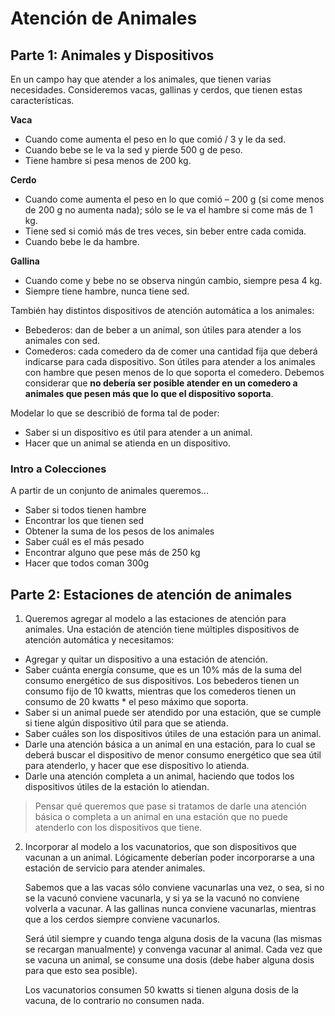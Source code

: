 # Atención de Animales

## Parte 1: Animales y Dispositivos

En un campo hay que atender a los animales, que tienen varias necesidades. Consideremos vacas, gallinas y cerdos, que tienen estas características.

**Vaca**

* Cuando come aumenta el peso en lo que comió / 3 y le da sed.
* Cuando bebe se le va la sed y pierde 500 g de peso.
* Tiene hambre si pesa menos de 200 kg.	

**Cerdo**

* Cuando come aumenta el peso en lo que comió – 200 g (si come menos de 200 g no aumenta nada); sólo se le va el hambre si come más de 1 kg.
* Tiene sed si comió más de tres veces, sin beber entre cada comida.
* Cuando bebe le da hambre.

**Gallina**
		
* Cuando come y bebe no se observa ningún cambio, siempre pesa 4 kg.
* Siempre tiene hambre, nunca tiene sed.

También hay distintos dispositivos de atención automática a los animales:

* Bebederos: dan de beber a un animal, son útiles para atender a los animales con sed. 
* Comederos: cada comedero da de comer una cantidad fija que deberá indicarse para cada dispositivo. Son útiles para atender a los animales con hambre que pesen menos de lo que soporta el comedero. Debemos considerar que **no debería ser posible atender en un comedero a animales que pesen más que lo que el dispositivo soporta**.


Modelar lo que se describió de forma tal de poder:

* Saber si un dispositivo es útil para atender a un animal.
* Hacer que un animal se atienda en un dispositivo.

### Intro a Colecciones

A partir de un conjunto de animales queremos... 
 - Saber si todos tienen hambre
 - Encontrar los que tienen sed
 - Obtener la suma de los pesos de los animales
 - Saber cuál es el más pesado
 - Encontrar alguno que pese más de 250 kg
 - Hacer que todos coman 300g

## Parte 2: Estaciones de atención de animales

1. Queremos agregar al modelo a las estaciones de atención para animales. Una estación de atención tiene múltiples dispositivos de atención automática y necesitamos:
 - Agregar y quitar un dispositivo a una estación de atención.
 - Saber cuánta energía consume, que es un 10% más de la suma del consumo energético de sus dispositivos.
   Los bebederos tienen un consumo fijo de 10 kwatts, mientras que los comederos tienen un consumo de 20 kwatts * el peso máximo que soporta.
 - Saber si un animal puede ser atendido por una estación, que se cumple si tiene algún dispositivo útil para que se atienda.
 - Saber cuáles son los dispositivos útiles de una estación para un animal.
 - Darle una atención básica a un animal en una estación, para lo cual se deberá buscar el dispositivo de menor consumo energético que sea útil para atenderlo, y hacer que ese dispositivo lo atienda.
 - Darle una atención completa a un animal, haciendo que todos los dispositivos útiles de la estación lo atiendan.
 
 > Pensar qué queremos que pase si tratamos de darle una atención básica o completa a un animal en una estación que no puede atenderlo con los dispositivos que tiene.

2. Incorporar al modelo a los vacunatorios, que son dispositivos que vacunan a un animal. Lógicamente deberían poder incorporarse a una estación de servicio para atender animales.

   Sabemos que a las vacas sólo conviene vacunarlas una vez, o sea, si no se la vacunó conviene vacunarla, y si ya se la vacunó no conviene volverla a vacunar. A las gallinas nunca conviene vacunarlas, mientras que a los cerdos siempre conviene vacunarlos.
   
   Será útil siempre y cuando tenga alguna dosis de la vacuna (las mismas se recargan manualmente) y convenga vacunar al animal. Cada vez que se vacuna un animal, se consume una dosis (debe haber alguna dosis para que esto sea posible).
   
   Los vacunatorios consumen 50 kwatts si tienen alguna dosis de la vacuna, de lo contrario no consumen nada.